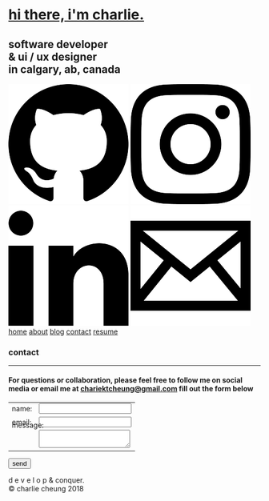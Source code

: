 <!DOCTYPE html>
<html lang="en">
<head>
  <title>ᴅᴇᴠᴇʟᴏᴘ & ᴄᴏɴǫᴜᴇʀ | ᴄᴏɴᴛᴀᴄᴛ</title>
  <meta charset="utf-8">
  <meta name="viewport" content="width=device-width, initial-scale=1">
  <link rel="stylesheet" href="https://maxcdn.bootstrapcdn.com/bootstrap/3.3.7/css/bootstrap.min.css">
  <link href="https://fonts.googleapis.com/css?family=Montserrat:300,400,500,700,800" rel="stylesheet">
  
  <script src="https://ajax.googleapis.com/ajax/libs/jquery/3.2.1/jquery.min.js"></script>
  <script src="https://maxcdn.bootstrapcdn.com/bootstrap/3.3.7/js/bootstrap.min.js"></script>

  <!-- Style-CSS -->
  <link rel="stylesheet" type="text/css" href="styles.css" />
  <link rel="stylesheet" type="text/css" href="contact-styles.css" />
  <link href="css/bootstrap.css" rel="stylesheet" type="text/css" media="all" /> 
  <!-- Bootstrap-Core-CSS -->

</head>
<body>

  <div class="topbar" style="background-image: url('images/marble-2371776_1920.jpg')"></div>

  <div class="navbar-container">
    <div class="blue-bar">
      <h1 class="name-container"><a href="/about">hi there, i'm charlie.</a></h1>
    </div>
    <div class="text-bar">
      <h2>software developer</br>
        & ui / ux designer</br>
        in calgary, ab, canada
      </h2>
      <a href="https://github.com/charliecheung" target="_blank"><img src="images/github.png" alt="github" /></a>
      <a href="https://www.instagram.com/ccktcch/" target="_blank"><img src="images/instagram.png" alt="instagram" /></a>
      <a href="https://ca.linkedin.com/in/charlie-cheung" target="_blank"><img src="images/linkedin.png" alt="linkedin" /></a>
      <a href="https://www.charliecheung.com/contact"><img src="images/email.png" alt="email" /></a>
    </div>
    <div class="links-container">
      <a href="https://www.charliecheung.com/">home</a>
      <a href="https://www.charliecheung.com/about">about</a>
      <a href="https://medium.com/@charliektcheung" target="_blank">blog</a>
      <a href="https://www.charliecheung.com/contact">contact</a>
      <a href="https://www.dropbox.com/s/8ibvqiuuplkn8et/CharlieCheungCVResume.pdf?dl=0" target="_blank">resume</a>
    </div>
  </div>

<div class="contact">
  <h3>contact</h3>
  <hr/>
  <h4>For questions or collaboration, please feel free to follow me on social media or email me at <a href="mailto:charliektcheung@gmail.com?Subject=Hello%20there" target="_top">chariektcheung@gmail.com</a>
    fill out the form below</h4>
  <form method="POST" name="contact"  netlify>
  <table>
    <tr>
      <td><label>name:</label></td>
      <td><input type="text" name="name" /></td>
    </tr>
    <tr>
      <td><label>email:</label></td>
      <td><input type="email" name="email" /></td>
    </tr>
    <tr>
      <td><label style="margin-top: -37px; position: absolute;">message:</label></td>
      <td><textarea name="message"></textarea></td>
    </tr>
  </table>
  <p>
    <button type="submit">send</button>
  </p>
</div>

<div class="footer">
  d e v e l o p & conquer. <br />
  © charlie cheung 2018
</div>

</body>
</html>
